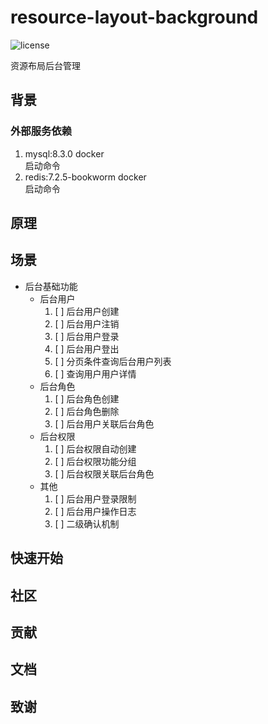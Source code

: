# resource-layout-background
![license](https://img.shields.io/badge/license-Apache--2.0-green.svg)

资源布局后台管理
## 背景  
### 外部服务依赖
1. mysql:8.3.0 docker  
   启动命令  
2. redis:7.2.5-bookworm docker  
   启动命令  
## 原理
## 场景  
* 后台基础功能  
   * 后台用户
      1. [ ] 后台用户创建
      2. [ ] 后台用户注销
      3. [ ] 后台用户登录
      4. [ ] 后台用户登出
      5. [ ] 分页条件查询后台用户列表
      6. [ ] 查询用户用户详情
   * 后台角色
      1. [ ] 后台角色创建
      2. [ ] 后台角色删除
      3. [ ] 后台用户关联后台角色
   * 后台权限
      1. [ ] 后台权限自动创建
      2. [ ] 后台权限功能分组
      3. [ ] 后台权限关联后台角色
   * 其他
      1. [ ] 后台用户登录限制  
      2. [ ] 后台用户操作日志  
      3. [ ] 二级确认机制  

## 快速开始 
## 社区
## 贡献
## 文档
## 致谢
